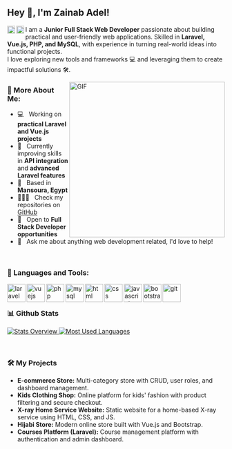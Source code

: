 ## Hey 👋, I'm Zainab Adel!
<a href="https://www.linkedin.com/in/zainab-adel-a8611b380/">
  <img align="left" alt="LinkedIn" src="https://cdn.jsdelivr.net/gh/simple-icons/simple-icons/icons/linkedin.svg" height="18px" />
</a>

<a href="https://github.com/zainab-fullstack">
  <img align="left" alt="GitHub" src="https://cdn.jsdelivr.net/gh/simple-icons/simple-icons/icons/github.svg" height="18px" />
</a>

I am a **Junior Full Stack Web Developer** passionate about building practical and user-friendly web applications. Skilled in **Laravel, Vue.js, PHP, and MySQL**, with experience in turning real-world ideas into functional projects.  
I love exploring new tools and frameworks 💻 and leveraging them to create impactful solutions 🛠️.  

<img align="right" alt="GIF" src="https://raw.githubusercontent.com/rahul-jha98/rahul-jha98/main/techstack.gif" width="360px"/>
  
### 🧐 More About Me:

- 💻 &nbsp; Working on **practical Laravel and Vue.js projects**
- 🌱 &nbsp; Currently improving skills in **API integration** and **advanced Laravel features**
- 📍 &nbsp; Based in **Mansoura, Egypt**
- 👨🏻‍💻 &nbsp; Check my repositories on [GitHub](https://github.com/zainab-fullstack)
- 💼 &nbsp; Open to **Full Stack Developer opportunities**
- 💬 &nbsp; Ask me about anything web development related, I'd love to help!

<br>

### 🔨 Languages and Tools:
<a href="https://laravel.com/" target="_blank">
  <img align="left" src="https://cdn.jsdelivr.net/gh/devicons/devicon/icons/laravel/laravel-original.svg" alt="laravel" height="42px"/>
</a>
<a href="https://vuejs.org/" target="_blank">
  <img align="left" src="https://cdn.jsdelivr.net/gh/devicons/devicon/icons/vuejs/vuejs-original.svg" alt="vuejs" height="42px"/>
</a>
<a href="https://www.php.net/" target="_blank">
  <img align="left" src="https://cdn.jsdelivr.net/gh/devicons/devicon/icons/php/php-original.svg" alt="php" height="42px"/>
</a>
<a href="https://www.mysql.com/" target="_blank">
  <img align="left" src="https://cdn.jsdelivr.net/gh/devicons/devicon/icons/mysql/mysql-original.svg" alt="mysql" height="42px"/>
</a>
<a href="https://developer.mozilla.org/en-US/docs/Web/HTML" target="_blank">
  <img align="left" src="https://cdn.jsdelivr.net/gh/devicons/devicon/icons/html5/html5-original.svg" alt="html" height="42px"/>
</a>
<a href="https://developer.mozilla.org/en-US/docs/Web/CSS" target="_blank">
  <img align="left" src="https://cdn.jsdelivr.net/gh/devicons/devicon/icons/css3/css3-original.svg" alt="css" height="42px"/>
</a>
<a href="https://developer.mozilla.org/en-US/docs/Web/JavaScript" target="_blank">
  <img align="left" src="https://cdn.jsdelivr.net/gh/devicons/devicon/icons/javascript/javascript-original.svg" alt="javascript" height="42px"/>
</a>
<a href="https://getbootstrap.com/" target="_blank">
  <img align="left" src="https://cdn.jsdelivr.net/gh/devicons/devicon/icons/bootstrap/bootstrap-original.svg" alt="bootstrap" height="42px"/>
</a>
<a href="https://git-scm.com/" target="_blank">
  <img align="left" src="https://cdn.jsdelivr.net/gh/devicons/devicon/icons/git/git-original.svg" alt="git" height="42px"/>
</a>

<br><br>


### 📊 Github Stats
<a href='https://github.com/zainab-fullstack'>
  
![Stats Overview](https://github-readme-stats.vercel.app/api?username=zainab-fullstack&show_icons=true&theme=transparent)
![Most Used Languages](https://github-readme-stats.vercel.app/api/top-langs/?username=zainab-fullstack&layout=compact&theme=transparent)

</a>

<br>

### 🛠️ My Projects
- **E-commerce Store:** Multi-category store with CRUD, user roles, and dashboard management.  
- **Kids Clothing Shop:** Online platform for kids' fashion with product filtering and secure checkout.  
- **X-ray Home Service Website:** Static website for a home-based X-ray service using HTML, CSS, and JS.  
- **Hijabi Store:** Modern online store built with Vue.js and Bootstrap.  
- **Courses Platform (Laravel):** Course management platform with authentication and admin dashboard.  
